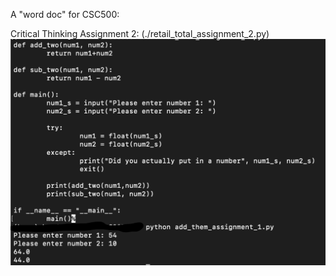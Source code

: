 A "word doc" for CSC500:

Critical Thinking Assignment 2:
(./retail_total_assignment_2.py)
![Assignment 2](./images/Sikora_Assignment_1_Option_1.png)
